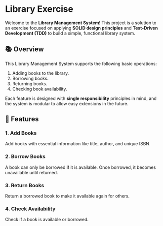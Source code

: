# Library Exercise

Welcome to the **Library Management System**! This project is a solution to an exercise focused on applying **SOLID design principles** and **Test-Driven Development (TDD)** to build a simple, functional library system.

## 📚 Overview

This Library Management System supports the following basic operations:
1. Adding books to the library.
2. Borrowing books.
3. Returning books.
4. Checking book availability.

Each feature is designed with **single responsibility** principles in mind, and the system is modular to allow easy extensions in the future.

## 🔧 Features

### 1. Add Books
Add books with essential information like title, author, and unique ISBN.

### 2. Borrow Books
A book can only be borrowed if it is available. Once borrowed, it becomes unavailable until returned.

### 3. Return Books
Return a borrowed book to make it available again for others.

### 4. Check Availability
Check if a book is available or borrowed.
